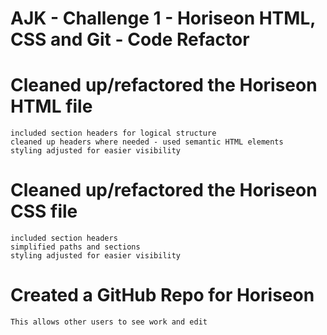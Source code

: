 # AJK - Challenge 1 - Horiseon HTML, CSS and Git - Code Refactor

# Cleaned up/refactored the Horiseon HTML file
    included section headers for logical structure
    cleaned up headers where needed - used semantic HTML elements
    styling adjusted for easier visibility

# Cleaned up/refactored the Horiseon CSS file
    included section headers
    simplified paths and sections
    styling adjusted for easier visibility

# Created a GitHub Repo for Horiseon
    This allows other users to see work and edit